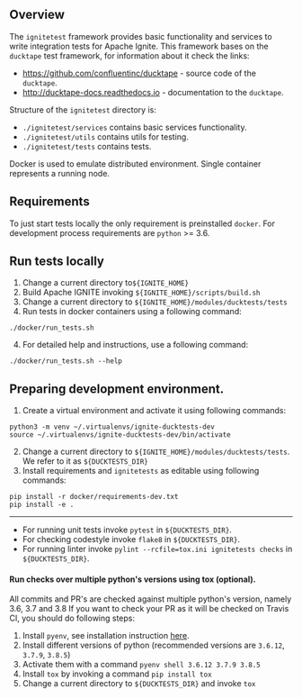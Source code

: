 ## Overview
The `ignitetest` framework provides basic functionality and services
to write integration tests for Apache Ignite. This framework bases on 
the `ducktape` test framework, for information about it check the links:
- https://github.com/confluentinc/ducktape - source code of the `ducktape`.
- http://ducktape-docs.readthedocs.io - documentation to the `ducktape`.

Structure of the `ignitetest` directory is:
- `./ignitetest/services` contains basic services functionality.
- `./ignitetest/utils` contains utils for testing.
- `./ignitetest/tests` contains tests.

Docker is used to emulate distributed environment. Single container represents 
a running node.

## Requirements
To just start tests locally the only requirement is preinstalled `docker`. 
For development process requirements are `python` >= 3.6.

## Run tests locally
1. Change a current directory to`${IGNITE_HOME}`
2. Build Apache IGNITE invoking `${IGNITE_HOME}/scripts/build.sh`
4. Change a current directory to `${IGNITE_HOME}/modules/ducktests/tests`
3. Run tests in docker containers using a following command:
```
./docker/run_tests.sh
```
4. For detailed help and instructions, use a following command:
```
./docker/run_tests.sh --help
```

## Preparing development environment.
1. Create a virtual environment and activate it using following commands:
```
python3 -m venv ~/.virtualenvs/ignite-ducktests-dev
source ~/.virtualenvs/ignite-ducktests-dev/bin/activate
```
2. Change a current directory to `${IGNITE_HOME}/modules/ducktests/tests`. We refer to it as `${DUCKTESTS_DIR}`
3. Install requirements and `ignitetests` as editable using following commands:
```
pip install -r docker/requirements-dev.txt
pip install -e .
```
---

- For running unit tests invoke `pytest` in `${DUCKTESTS_DIR}`.
- For checking codestyle invoke `flake8` in `${DUCKTESTS_DIR}`.
- For running linter invoke `pylint --rcfile=tox.ini ignitetests checks` in `${DUCKTESTS_DIR}`.

#### Run checks over multiple python's versions using tox (optional).
All commits and PR's are checked against multiple python's version, namely 3.6, 3.7 and 3.8
If you want to check your PR as it will be checked on Travis CI, you should do following steps:
1. Install `pyenv`, see installation instruction [here](https://github.com/pyenv/pyenv#installation).
2. Install different versions of python (recommended versions are `3.6.12`, `3.7.9`, `3.8.5`)
3. Activate them with a command `pyenv shell 3.6.12 3.7.9 3.8.5`
4. Install `tox` by invoking a command `pip install tox`
5. Change a current directory to `${DUCKTESTS_DIR}` and invoke `tox`

